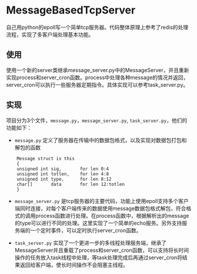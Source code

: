 # MessageBasedTcpServer
自己用python的epoll写一个简单tcp服务器。代码整体原理上参考了redis的处理流程，实现了多客户端处理基本功能。

## 使用

使用一个新的server类继承message_server.py中的MessageServer，并且重新实现process和server_cron函数。process中处理各种message的情况并返回，server_cron可以执行一些服务器定期指令。具体实现可以参考task_server.py。

## 实现

项目分为3个文件，`message.py`，`message_server.py`, `task_server.py`，他们的功能如下：

- `message.py` 定义了服务器在传输中的数据包格式，以及实现对数据包打包和解包的函数

```
    Message struct is this
    {
    unsigned int sig,       for len 0:4
    unsigned int totlen,    for len 4:8
    unsigned int type,      for len 8:12
    char[]       data       for len 12:totlen
    }
```

- `message_server.py` 是tcp服务器的主要代码，功能上使用epoll支持多个客户端同时连接，对每个客户端传来的数据使用message数据包格式解包，符合格式的调用process函数进行处理。在process函数中，根据解析出的message的type可以进行不同的处理。这里实现了一个简单的echo服务。另外支持服务端的一个定时事件，可以定时执行server_cron函数。

- `task_server.py` 实现了一个更进一步的多线程处理服务端，继承了MessageServer并且重载了process和server_cron函数，可以支持将长时间操作的任务放入task线程中处理，等task处理完成后再通过server_cron将结果返回给客户端，使长时间操作不会阻塞主线程。
